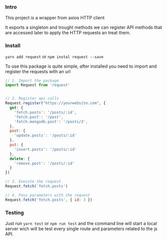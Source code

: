 ### Intro
This project is a wrapper from axios HTTP client

It exports a singleton and trought methods we can register API methods that are accessed later to apply the HTTP requests an treat them.

### Install

`yarn add request` or `npm instal request --save`

To use this package is quite simple, after installed you need to import and register the requests with an url

```js
// 1. Import the package
import Request from 'request'


// 2. Register api calls
Request.register("https://yourwebsite.com", {
  get: {
    'fetch.posts': '/posts/:id',
    'fetch.post': '/post',
    'fetch.mongodb.post': '/posts/3',
  },
  post: {
    'update.posts': '/posts/:id'
  },
  put: {
    'insert.posts': '/posts/:id'
  },
  delete: {
    'remove.post': '/posts/:id'
  }
})

// 3. Execute the request
Request.fetch('fetch.posts')

// 4. Pass parameters with the request
Request.fetch('fetch.posts', { id: 3 })
```

### Testing
Just run `yarn test` or `npm run test` and the command line will start a local server wich will be test every single route and parameters related to the js API.
